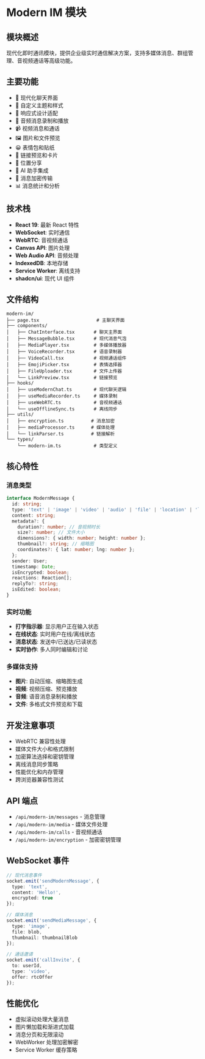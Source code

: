# Modern IM 模块

## 模块概述

现代化即时通讯模块，提供企业级实时通信解决方案，支持多媒体消息、群组管理、音视频通话等高级功能。

## 主要功能

- 💬 现代化聊天界面
- 🎨 自定义主题和样式
- 📱 响应式设计适配
- 🎵 音频消息录制和播放
- 📹 视频消息和通话
- 🖼️ 图片和文件预览
- 😀 表情包和贴纸
- 🔗 链接预览和卡片
- 📍 位置分享
- 🤖 AI 助手集成
- 🔐 消息加密传输
- 📊 消息统计和分析

## 技术栈

- **React 19**: 最新 React 特性
- **WebSocket**: 实时通信
- **WebRTC**: 音视频通话
- **Canvas API**: 图片处理
- **Web Audio API**: 音频处理
- **IndexedDB**: 本地存储
- **Service Worker**: 离线支持
- **shadcn/ui**: 现代 UI 组件

## 文件结构

```
modern-im/
├── page.tsx                     # 主聊天界面
├── components/
│   ├── ChatInterface.tsx       # 聊天主界面
│   ├── MessageBubble.tsx       # 现代消息气泡
│   ├── MediaPlayer.tsx         # 多媒体播放器
│   ├── VoiceRecorder.tsx       # 语音录制器
│   ├── VideoCall.tsx           # 视频通话组件
│   ├── EmojiPicker.tsx         # 表情选择器
│   ├── FileUploader.tsx        # 文件上传器
│   └── LinkPreview.tsx         # 链接预览
├── hooks/
│   ├── useModernChat.ts        # 现代聊天逻辑
│   ├── useMediaRecorder.ts     # 媒体录制
│   ├── useWebRTC.ts            # 音视频通话
│   └── useOfflineSync.ts       # 离线同步
├── utils/
│   ├── encryption.ts          # 消息加密
│   ├── mediaProcessor.ts      # 媒体处理
│   └── linkParser.ts          # 链接解析
└── types/
    └── modern-im.ts            # 类型定义
```

## 核心特性

### 消息类型

```typescript
interface ModernMessage {
  id: string;
  type: 'text' | 'image' | 'video' | 'audio' | 'file' | 'location' | 'link';
  content: string;
  metadata?: {
    duration?: number; // 音视频时长
    size?: number; // 文件大小
    dimensions?: { width: number; height: number };
    thumbnail?: string; // 缩略图
    coordinates?: { lat: number; lng: number };
  };
  sender: User;
  timestamp: Date;
  isEncrypted: boolean;
  reactions: Reaction[];
  replyTo?: string;
  isEdited: boolean;
}
```

### 实时功能

- **打字指示器**: 显示用户正在输入状态
- **在线状态**: 实时用户在线/离线状态
- **消息状态**: 发送中/已送达/已读状态
- **实时协作**: 多人同时编辑和讨论

### 多媒体支持

- **图片**: 自动压缩、缩略图生成
- **视频**: 视频压缩、预览播放
- **音频**: 语音消息录制和播放
- **文件**: 多格式文件预览和下载

## 开发注意事项

- WebRTC 兼容性处理
- 媒体文件大小和格式限制
- 加密算法选择和密钥管理
- 离线消息同步策略
- 性能优化和内存管理
- 跨浏览器兼容性测试

## API 端点

- `/api/modern-im/messages` - 消息管理
- `/api/modern-im/media` - 媒体文件处理
- `/api/modern-im/calls` - 音视频通话
- `/api/modern-im/encryption` - 加密密钥管理

## WebSocket 事件

```typescript
// 现代消息事件
socket.emit('sendModernMessage', {
  type: 'text',
  content: 'Hello!',
  encrypted: true
});

// 媒体消息
socket.emit('sendMediaMessage', {
  type: 'image',
  file: blob,
  thumbnail: thumbnailBlob
});

// 通话邀请
socket.emit('callInvite', {
  to: userId,
  type: 'video',
  offer: rtcOffer
});
```

## 性能优化

- 虚拟滚动处理大量消息
- 图片懒加载和渐进式加载
- 消息分页和无限滚动
- WebWorker 处理加密解密
- Service Worker 缓存策略
